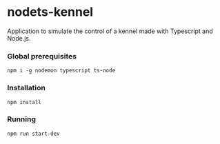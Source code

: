 # nodets-kennel

Application to simulate the control of a kennel made with Typescript and Node.js.

### Global prerequisites
`npm i -g nodemon typescript ts-node`

### Installation
`npm install`

### Running
`npm run start-dev`
